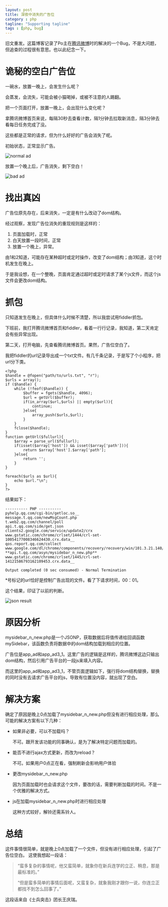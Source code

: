 ```yaml
---
layout: post
title: 深夜中消失的广告位
category : php
tagline: "Supporting tagline"
tags : [php, bug]
---
```

旧文重发。这篇博客记录了Po主在[腾讯微博](http://t.qq.com "腾讯微博")时的解决的一个Bug，不是大问题，但追查的过程很有意思。也以此纪念一下。

# 诡秘的空白广告位 #
一碗水，放置一晚上，会发生什么呢？

会蒸发，会流失，可能会被小猫喝掉，或被不注意的人踢翻。

把一个页面打开，放置一晚上，会出现什么变化呢？

拿腾讯微博首页来说，每隔30秒去查看计数，隔1分钟去拉取新消息，隔3分钟去看每日任务完成了没。

这些都是正常的请求，但为什么好好的广告会消失了呢。

初始状态，正常显示广告。

![normal ad](http://spetacular.github.io/images/2015-04-10/normal-ad.png)

放置一个晚上后，广告消失，剩下空白！
 
![bad ad](http://spetacular.github.io/images/2015-04-10/bad-ad.png)

# 找出真凶 #
广告位原先存在，后来消失，一定是有什么改动了dom结构。

经过观察，发现广告位消失的重现规则是这样的：

1.	页面加载时，正常
2.	白天放置一段时间，正常
3.	放置一个晚上，异常。

由1和2知道，可能存在某种超时或定时操作，改变了dom结构；由3知道，这个时机发生在晚上。

于是我设想，在一个整晚，页面肯定通过超时或定时请求了某个js文件，而这个js文件会更改dom结构。

# 抓包 #
只知道发生在晚上，但具体什么时候不清楚，所以我尝试用fiddler抓包。

下班前，我打开腾讯微博首页和fiddler，看着一行行记录，我知道，第二天肯定会有些异常出现。

第二天，打开电脑，先查看腾讯微博首页。果然，广告位空白了。

我把fiddler的url记录导出成一个txt文件。有几千条记录，于是写了个小程序，把url分下类。

	<?php
	$handle = @fopen("path/to/urls.txt", "r");
	$urls = array();
	if ($handle) {
	    while (!feof($handle)) {
	        $buffer = fgets($handle, 4096);		
			$url = getUrl($buffer);
			if(in_array($url,$urls) || empty($url)){
				continue;
			}else{
				array_push($urls,$url);
			}
	    }
	    fclose($handle);
	}
	function getUrl($fullurl){
		$array = parse_url($fullurl);
		if(isset($array['host']) && isset($array['path'])){		
			return $array['host'].$array['path'];
		}else{
			return '';
		}
	}
	
	foreach($urls as $url){
		echo $url."\n";
	}
	?>

结果如下：

	---------- PHP ----------
	pyhelp.qq.com/cgi-bin/getloc.so__
	message.t.qq.com/newMsgCount.php
	t.web2.qq.com/channel/poll
	api.t.qq.com/side/get.json
	clients2.google.com/service/update2/crx
	www.gstatic.com/chrome/crlset/1444/crl-set-10054177008346624430.crx.data__
	qos.report.qq.com/collect
	www.google.com/dl/chrome/components/recovery/recovery/win/101.3.21.140/install.crx__
	**api.t.qq.com/asyn/mysidebar_n_new.php**
	www.gstatic.com/chrome/crlset/1445/crl-set-14121586793162109453.crx.data__
	
	Output completed (0 sec consumed) - Normal Termination

*号标记的url恰好是控制广告出现的文件。看了下请求时间，00：01。

这个结果，印证了以前的判断。
 
![json result](http://spetacular.github.io/images/2015-04-10/json-result.png)

# 原因分析 #
mysidebar_n_new.php是一个JSONP，获取数据后将值传递给回调函数mySidebar，该函数负责将数据中的dom结构加载到相应的位置。


广告位是app_ad和app_ad3_1。这里广告的逻辑是这样的，腾讯微博这边只输出dom结构，然后引用广告平台的一段js来填入内容。


而这里的app_ad和app_ad3_1，不管页面逻辑如下，强行将dom结构替换，替换的同时没有去请求广告平台的js，导致有位置没内容，就出现了空白。

# 解决方案 #
确定了原因是晚上0点加载了mysidebar_n_new.php但没有进行相应处理，那么可能的解决方案有以下几种：

- 如果非必要，可以不加载吗？

    不可。跟开发该功能的同事确认，是为了解决特定问题而加载的。


- 能否不进行ajax方式更新，而改为reload？

    不可。如果用户0点正在看，强制刷新会影响用户体验


- 更改mysidebar_n_new.php

    因为页面加载时也会请求这个文件，要改的话，需要判断加载的时间。不是一个优雅的解决方式。


- js在加载mysidebar_n_new.php时进行相应处理

    这种方式较好，解铃还需系铃人。

# 总结 #
这件事情很简单，就是晚上0点加载了一个文件，但没有进行相应处理，引起了广告位空白。
这使我想起一段话：


> “蛮多复杂的事情呢，他又蛮简单，就象你在新兵连学的立正、稍息，那是最标准的。”
> 
> “但是蛮多简单的事情后面呢，又蛮复杂，就象我刚才跟你一说，你连立正都找不到怎么回事了。”


这段话来自《士兵突击》团长王庆瑞。
